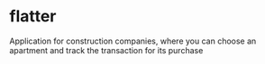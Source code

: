 # flatter
Application for construction companies, where you can choose an apartment and track the transaction for its purchase

